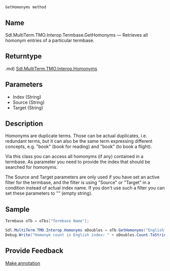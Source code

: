

# 
    GetHomonyms method




## Name

Sdl.MultiTerm.TMO.Interop.Termbase.GetHomonyms —          Retrieves all homonym entries of a particular termbase.



## Returntype
.md)
[Sdl.MultiTerm.TMO.Interop.Homonyms](Sdl.MultiTerm.TMO.Interop.Homonyms.md)



## Parameters

* Index (String)
* Source (String)
* Target (String)




## Description



Homonyms are duplicate terms. Those can be actual duplicates, i.e. redundant terms, but it can also be the same term expressing different concepts, e.g. "book" (book for reading) and "book" (to book a flight).

Via this class you can access all homonyms (if any) contained in a termbase. As parameter you need to provide the index that should be searched for homonyms.

The Source and Target parameters are only used if you have set an active filter for the termbase, and the filter is using "Source" or "Target" in a condition instead of actual index name. If you don't use such a filter you can set these parameters to "" (empty string).



## Sample


```cs
Termbase oTb = oTbs["Termbase Name"];

Sdl.MultiTerm.TMO.Interop.Homonyms oDoubles = oTb.GetHomonyms("English", "English", "German");
Debug.Write("Homonym count in English index: " + oDoubles.Count.ToString());
```



## Provide Feedback

[Make annotation](mailto:sdk-feedback@sdl.com&amp;subject=Reference%20for%20Sdl.MultiTerm.TMO.Interop.Termbase.GetHomonyms)

